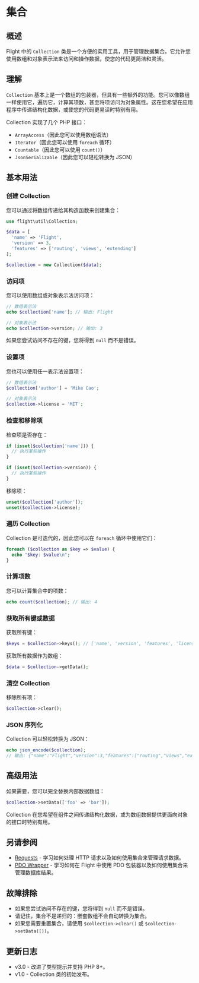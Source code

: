 # 集合

## 概述

Flight 中的 `Collection` 类是一个方便的实用工具，用于管理数据集合。它允许您使用数组和对象表示法来访问和操作数据，使您的代码更简洁和灵活。

## 理解

`Collection` 基本上是一个数组的包装器，但具有一些额外的功能。您可以像数组一样使用它，遍历它，计算其项数，甚至将项访问为对象属性。这在您希望在应用程序中传递结构化数据，或使您的代码更易读时特别有用。

Collection 实现了几个 PHP 接口：
- `ArrayAccess`（因此您可以使用数组语法）
- `Iterator`（因此您可以使用 `foreach` 循环）
- `Countable`（因此您可以使用 `count()`）
- `JsonSerializable`（因此您可以轻松转换为 JSON）

## 基本用法

### 创建 Collection

您可以通过将数组传递给其构造函数来创建集合：

```php
use flight\util\Collection;

$data = [
  'name' => 'Flight',
  'version' => 3,
  'features' => ['routing', 'views', 'extending']
];

$collection = new Collection($data);
```

### 访问项

您可以使用数组或对象表示法访问项：

```php
// 数组表示法
echo $collection['name']; // 输出: Flight

// 对象表示法
echo $collection->version; // 输出: 3
```

如果您尝试访问不存在的键，您将得到 `null` 而不是错误。

### 设置项

您也可以使用任一表示法设置项：

```php
// 数组表示法
$collection['author'] = 'Mike Cao';

// 对象表示法
$collection->license = 'MIT';
```

### 检查和移除项

检查项是否存在：

```php
if (isset($collection['name'])) {
  // 执行某些操作
}

if (isset($collection->version)) {
  // 执行某些操作
}
```

移除项：

```php
unset($collection['author']);
unset($collection->license);
```

### 遍历 Collection

Collection 是可迭代的，因此您可以在 `foreach` 循环中使用它们：

```php
foreach ($collection as $key => $value) {
  echo "$key: $value\n";
}
```

### 计算项数

您可以计算集合中的项数：

```php
echo count($collection); // 输出: 4
```

### 获取所有键或数据

获取所有键：

```php
$keys = $collection->keys(); // ['name', 'version', 'features', 'license']
```

获取所有数据作为数组：

```php
$data = $collection->getData();
```

### 清空 Collection

移除所有项：

```php
$collection->clear();
```

### JSON 序列化

Collection 可以轻松转换为 JSON：

```php
echo json_encode($collection);
// 输出: {"name":"Flight","version":3,"features":["routing","views","extending"],"license":"MIT"}
```

## 高级用法

如果需要，您可以完全替换内部数据数组：

```php
$collection->setData(['foo' => 'bar']);
```

Collection 在您希望在组件之间传递结构化数据，或为数组数据提供更面向对象的接口时特别有用。

## 另请参阅

- [Requests](/learn/requests) - 学习如何处理 HTTP 请求以及如何使用集合来管理请求数据。
- [PDO Wrapper](/learn/pdo-wrapper) - 学习如何在 Flight 中使用 PDO 包装器以及如何使用集合来管理数据库结果。

## 故障排除

- 如果您尝试访问不存在的键，您将得到 `null` 而不是错误。
- 请记住，集合不是递归的：嵌套数组不会自动转换为集合。
- 如果您需要重置集合，请使用 `$collection->clear()` 或 `$collection->setData([])`。

## 更新日志

- v3.0 - 改进了类型提示并支持 PHP 8+。
- v1.0 - Collection 类的初始发布。